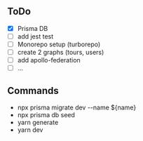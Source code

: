 ## ToDo

- [x] Prisma DB
- [ ] add jest test
- [ ] Monorepo setup (turborepo)
- [ ] create 2 graphs (tours, users)
- [ ] add apollo-federation
- [ ] ...

## Commands

- npx prisma migrate dev --name ${name}
- npx prisma db seed
- yarn generate
- yarn dev
